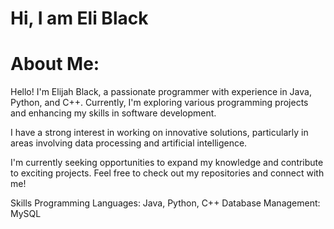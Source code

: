 # Hi, I am Eli Black 

#  About Me:

Hello! I'm Elijah Black, a passionate programmer with experience in Java, Python, and C++. Currently, I'm exploring various programming projects and enhancing my skills in software development.

I have a strong interest in working on innovative solutions, particularly in areas involving data processing and artificial intelligence.

I'm currently seeking opportunities to expand my knowledge and contribute to exciting projects. Feel free to check out my repositories and connect with me!

Skills
Programming Languages: Java, Python, C++
Database Management: MySQL

#
